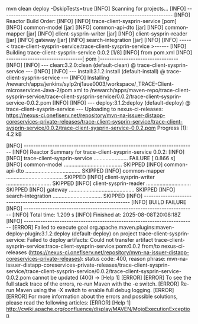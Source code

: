 mvn clean deploy -DskipTests=true
[INFO] Scanning for projects...
[INFO] ------------------------------------------------------------------------
[INFO] Reactor Build Order:
[INFO] 
[INFO] trace-client-sysprin-service                                       [pom]
[INFO] common-model                                                       [jar]
[INFO] common-api-dto                                                     [jar]
[INFO] common-mapper                                                      [jar]
[INFO] client-sysprin-writer                                              [jar]
[INFO] client-sysprin-reader                                              [jar]
[INFO] gateway                                                            [jar]
[INFO] search-integration                                                 [jar]
[INFO] 
[INFO] -----< trace-client-sysprin-service:trace-client-sysprin-service >------
[INFO] Building trace-client-sysprin-service 0.0.2                        [1/8]
[INFO]   from pom.xml
[INFO] --------------------------------[ pom ]---------------------------------
[INFO] 
[INFO] --- clean:3.2.0:clean (default-clean) @ trace-client-sysprin-service ---
[INFO] 
[INFO] --- install:3.1.2:install (default-install) @ trace-client-sysprin-service ---
[INFO] Installing /newarch/apps/jenkins/sylp2nj1aue0003/workspace/_TRACE-Client-microservices-Java-2/pom.xml to /newarch/apps/maven-repo/trace-client-sysprin-service/trace-client-sysprin-service/0.0.2/trace-client-sysprin-service-0.0.2.pom
[INFO] 
[INFO] --- deploy:3.1.2:deploy (default-deploy) @ trace-client-sysprin-service ---
Uploading to nexus-ci-releases: https://nexus-ci.onefiserv.net/repository/mvn-na-issuer-distapp-coreservices-private-releases/trace-client-sysprin-service/trace-client-sysprin-service/0.0.2/trace-client-sysprin-service-0.0.2.pom
Progress (1): 4.2 kB
                    
[INFO] ------------------------------------------------------------------------
[INFO] Reactor Summary for trace-client-sysprin-service 0.0.2:
[INFO] 
[INFO] trace-client-sysprin-service ....................... FAILURE [  0.866 s]
[INFO] common-model ....................................... SKIPPED
[INFO] common-api-dto ..................................... SKIPPED
[INFO] common-mapper ...................................... SKIPPED
[INFO] client-sysprin-writer .............................. SKIPPED
[INFO] client-sysprin-reader .............................. SKIPPED
[INFO] gateway ............................................ SKIPPED
[INFO] search-integration ................................. SKIPPED
[INFO] ------------------------------------------------------------------------
[INFO] BUILD FAILURE
[INFO] ------------------------------------------------------------------------
[INFO] Total time:  1.209 s
[INFO] Finished at: 2025-08-08T20:08:18Z
[INFO] ------------------------------------------------------------------------
[ERROR] Failed to execute goal org.apache.maven.plugins:maven-deploy-plugin:3.1.2:deploy (default-deploy) on project trace-client-sysprin-service: Failed to deploy artifacts: Could not transfer artifact trace-client-sysprin-service:trace-client-sysprin-service:pom:0.0.2 from/to nexus-ci-releases (https://nexus-ci.onefiserv.net/repository/mvn-na-issuer-distapp-coreservices-private-releases): status code: 400, reason phrase: mvn-na-issuer-distapp-coreservices-private-releases/trace-client-sysprin-service/trace-client-sysprin-service/0.0.2/trace-client-sysprin-service-0.0.2.pom cannot be updated (400) -> [Help 1]
[ERROR] 
[ERROR] To see the full stack trace of the errors, re-run Maven with the -e switch.
[ERROR] Re-run Maven using the -X switch to enable full debug logging.
[ERROR] 
[ERROR] For more information about the errors and possible solutions, please read the following articles:
[ERROR] [Help 1] http://cwiki.apache.org/confluence/display/MAVEN/MojoExecutionException
